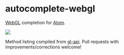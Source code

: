 # autocomplete-webgl

[WebGL](https://get.webgl.org/) completion for [Atom](http://atom.io).

![](http://i.imgur.com/lu1g4Ot.gif)

Method listing compiled from [gl-api](http://github.com/stackgl/gl-api). Pull requests with improvements/corrections welcome!
